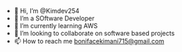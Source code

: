 - 👋 Hi, I’m @Kimdev254
- 👀 I’m a SOftware Developer
- 🌱 I’m currently learning AWS 
- 💞️ I’m looking to collaborate on software based projects
- 📫 How to reach me bonifacekimani715@gmail.com

<!---
Kimdev-254/Kimdev-254 is a ✨ special ✨ repository because its `README.md` (this file) appears on your GitHub profile.
You can click the Preview link to take a look at your changes.
--->
